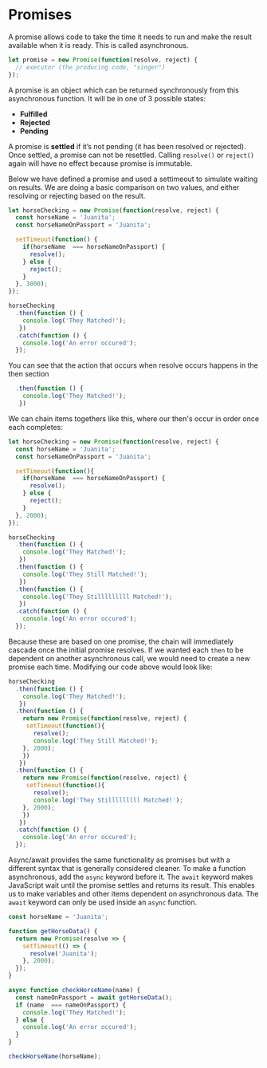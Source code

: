 # Promises

A promise allows code to take the time it needs to run and make the result available when it is ready. This is called asynchronous.

```javascript
let promise = new Promise(function(resolve, reject) {
  // executor (the producing code, "singer")
});
```

A promise is an object which can be returned synchronously from this asynchronous function. It will be in one of 3 possible states:

* **Fulfilled**
* **Rejected**
* **Pending**

A promise is **settled** if it’s not pending \(it has been resolved or rejected\). Once settled, a promise can not be resettled. Calling `resolve()` or `reject()` again will have no effect because promise is immutable.

Below we have defined a promise and used a settimeout to simulate waiting on results. We are doing a basic comparison on two values, and either resolving or rejecting based on the result.

```javascript
let horseChecking = new Promise(function(resolve, reject) {
  const horseName = 'Juanita';
  const horseNameOnPassport = 'Juanita';

  setTimeout(function() { 
    if(horseName  === horseNameOnPassport) {
      resolve();
    } else {
      reject();
    }
  }, 3000);
});

horseChecking
  .then(function () { 
    console.log('They Matched!');
   })
  .catch(function () {
    console.log('An error occured');
  });
```

You can see that the action that occurs when resolve occurs happens in the then section

```javascript
  .then(function () { 
    console.log('They Matched!');
   })
```

We can chain items togethers like this, where our then's occur in order once each completes:

```javascript
let horseChecking = new Promise(function(resolve, reject) {
  const horseName = 'Juanita';
  const horseNameOnPassport = 'Juanita';

  setTimeout(function(){ 
    if(horseName  === horseNameOnPassport) {
      resolve();
    } else {
      reject();
    }
  }, 2000);
});

horseChecking
  .then(function () { 
    console.log('They Matched!');
   })
  .then(function () { 
    console.log('They Still Matched!');
   })
  .then(function () { 
    console.log('They Stilllllllll Matched!');
   })
  .catch(function () {
    console.log('An error occured');
  });
```

Because these are based on one promise, the chain will immediately cascade once the initial promise resolves. If we wanted each `then` to be dependent on another asynchronous call, we would need to create a new promise each time. Modifying our code above would look like:

```javascript
horseChecking
  .then(function () { 
    console.log('They Matched!');
   })
  .then(function () { 
    return new Promise(function(resolve, reject) {
     setTimeout(function(){ 
       resolve();
       console.log('They Still Matched!');
    }, 2000);
    })
   })
  .then(function () { 
    return new Promise(function(resolve, reject) {
     setTimeout(function(){ 
       resolve();
       console.log('They Stilllllllll Matched!');
    }, 2000);
    })
   })
  .catch(function () {
    console.log('An error occured');
  });
```

Async/await provides the same functionality as promises but with a different syntax that is generally considered cleaner. To make a function asynchronous, add the `async` keyword before it. The `await` keyword makes JavaScript wait until the promise settles and returns its result. This enables us to make variables and other items dependent on asynchronous data. The `await` keyword can only be used inside an `async` function.

```javascript
const horseName = 'Juanita';

function getHorseData() {
  return new Promise(resolve => {
    setTimeout(() => {
      resolve('Juanita');
    }, 2000);
  });
}

async function checkHorseName(name) {
  const nameOnPassport = await getHorseData();
  if (name  === nameOnPassport) {
    console.log('They Matched!');
  } else {
    console.log('An error occured');
  }
}

checkHorseName(horseName);
```

